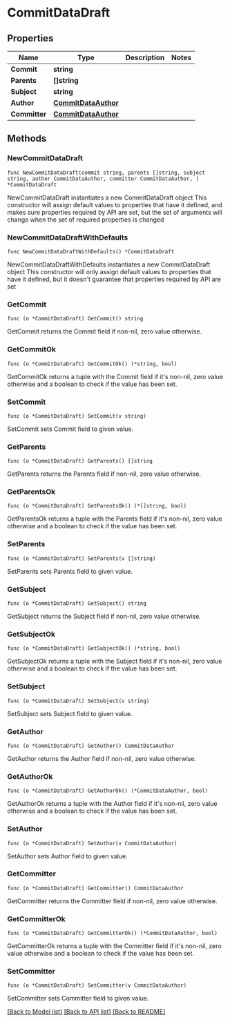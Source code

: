 # CommitDataDraft

## Properties

Name | Type | Description | Notes
------------ | ------------- | ------------- | -------------
**Commit** | **string** |  | 
**Parents** | **[]string** |  | 
**Subject** | **string** |  | 
**Author** | [**CommitDataAuthor**](CommitDataAuthor.md) |  | 
**Committer** | [**CommitDataAuthor**](CommitDataAuthor.md) |  | 

## Methods

### NewCommitDataDraft

`func NewCommitDataDraft(commit string, parents []string, subject string, author CommitDataAuthor, committer CommitDataAuthor, ) *CommitDataDraft`

NewCommitDataDraft instantiates a new CommitDataDraft object
This constructor will assign default values to properties that have it defined,
and makes sure properties required by API are set, but the set of arguments
will change when the set of required properties is changed

### NewCommitDataDraftWithDefaults

`func NewCommitDataDraftWithDefaults() *CommitDataDraft`

NewCommitDataDraftWithDefaults instantiates a new CommitDataDraft object
This constructor will only assign default values to properties that have it defined,
but it doesn't guarantee that properties required by API are set

### GetCommit

`func (o *CommitDataDraft) GetCommit() string`

GetCommit returns the Commit field if non-nil, zero value otherwise.

### GetCommitOk

`func (o *CommitDataDraft) GetCommitOk() (*string, bool)`

GetCommitOk returns a tuple with the Commit field if it's non-nil, zero value otherwise
and a boolean to check if the value has been set.

### SetCommit

`func (o *CommitDataDraft) SetCommit(v string)`

SetCommit sets Commit field to given value.


### GetParents

`func (o *CommitDataDraft) GetParents() []string`

GetParents returns the Parents field if non-nil, zero value otherwise.

### GetParentsOk

`func (o *CommitDataDraft) GetParentsOk() (*[]string, bool)`

GetParentsOk returns a tuple with the Parents field if it's non-nil, zero value otherwise
and a boolean to check if the value has been set.

### SetParents

`func (o *CommitDataDraft) SetParents(v []string)`

SetParents sets Parents field to given value.


### GetSubject

`func (o *CommitDataDraft) GetSubject() string`

GetSubject returns the Subject field if non-nil, zero value otherwise.

### GetSubjectOk

`func (o *CommitDataDraft) GetSubjectOk() (*string, bool)`

GetSubjectOk returns a tuple with the Subject field if it's non-nil, zero value otherwise
and a boolean to check if the value has been set.

### SetSubject

`func (o *CommitDataDraft) SetSubject(v string)`

SetSubject sets Subject field to given value.


### GetAuthor

`func (o *CommitDataDraft) GetAuthor() CommitDataAuthor`

GetAuthor returns the Author field if non-nil, zero value otherwise.

### GetAuthorOk

`func (o *CommitDataDraft) GetAuthorOk() (*CommitDataAuthor, bool)`

GetAuthorOk returns a tuple with the Author field if it's non-nil, zero value otherwise
and a boolean to check if the value has been set.

### SetAuthor

`func (o *CommitDataDraft) SetAuthor(v CommitDataAuthor)`

SetAuthor sets Author field to given value.


### GetCommitter

`func (o *CommitDataDraft) GetCommitter() CommitDataAuthor`

GetCommitter returns the Committer field if non-nil, zero value otherwise.

### GetCommitterOk

`func (o *CommitDataDraft) GetCommitterOk() (*CommitDataAuthor, bool)`

GetCommitterOk returns a tuple with the Committer field if it's non-nil, zero value otherwise
and a boolean to check if the value has been set.

### SetCommitter

`func (o *CommitDataDraft) SetCommitter(v CommitDataAuthor)`

SetCommitter sets Committer field to given value.



[[Back to Model list]](../README.md#documentation-for-models) [[Back to API list]](../README.md#documentation-for-api-endpoints) [[Back to README]](../README.md)


